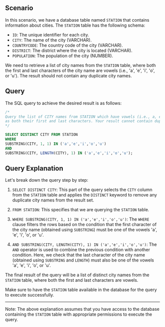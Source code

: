 ## Scenario
In this scenario, we have a database table named `STATION` that contains information about cities. The `STATION` table has the following schema:

- `ID`: The unique identifier for each city.
- `CITY`: The name of the city (VARCHAR).
- `COUNTRYCODE`: The country code of the city (VARCHAR).
- `DISTRICT`: The district where the city is located (VARCHAR).
- `POPULATION`: The population of the city (NUMBER).

We need to retrieve a list of city names from the `STATION` table, where both the first and last characters of the city name are vowels (i.e., 'a', 'e', 'i', 'o', or 'u'). The result should not contain any duplicate city names.

## Query
The SQL query to achieve the desired result is as follows:

```sql
/*
Query the list of CITY names from STATION which have vowels (i.e., a, e, i, o, and u)
as both their first and last characters. Your result cannot contain duplicates.
*/

SELECT DISTINCT CITY FROM STATION 
WHERE 
SUBSTRING(CITY, 1, 1) IN ('a','e','i','o','u')
AND
SUBSTRING(CITY, LENGTH(CITY), 1) IN ('a','e','i','o','u');
```

## Query Explanation
Let's break down the query step by step:

1. `SELECT DISTINCT CITY`: This part of the query selects the `CITY` column from the `STATION` table and applies the `DISTINCT` keyword to remove any duplicate city names from the result set.

2. `FROM STATION`: This specifies that we are querying the `STATION` table.

3. `WHERE SUBSTRING(CITY, 1, 1) IN ('a','e','i','o','u')`: The `WHERE` clause filters the rows based on the condition that the first character of the city name (obtained using `SUBSTRING`) must be one of the vowels 'a', 'e', 'i', 'o', or 'u'.

4. `AND SUBSTRING(CITY, LENGTH(CITY), 1) IN ('a','e','i','o','u')`: The `AND` operator is used to combine the previous condition with another condition. Here, we check that the last character of the city name (obtained using `SUBSTRING` and `LENGTH`) must also be one of the vowels 'a', 'e', 'i', 'o', or 'u'.

The final result of the query will be a list of distinct city names from the `STATION` table, where both the first and last characters are vowels.

Make sure to have the `STATION` table available in the database for the query to execute successfully.

---

Note: The above explanation assumes that you have access to the database containing the `STATION` table with appropriate permissions to execute the query.